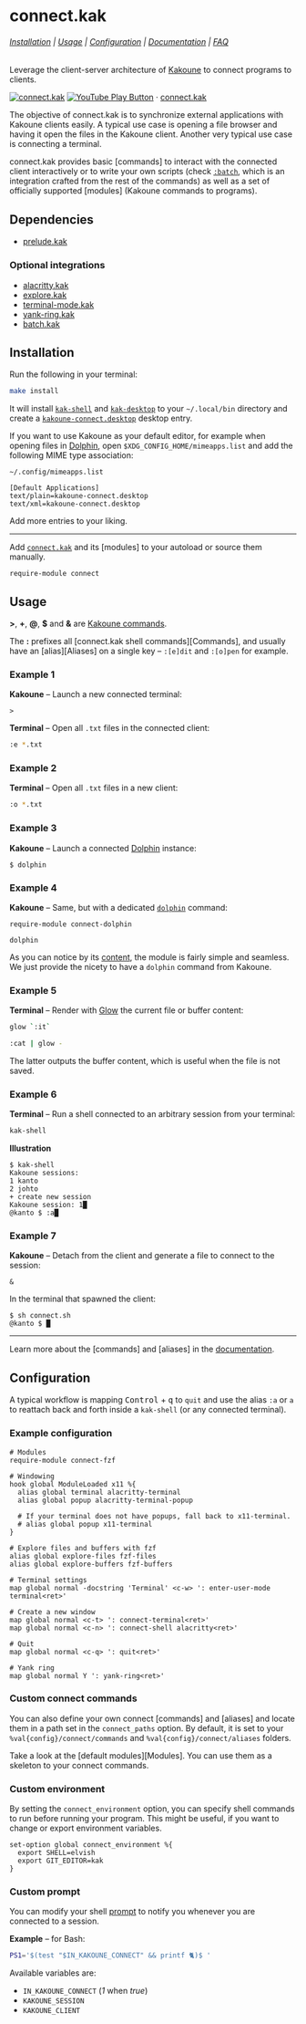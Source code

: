 # connect.kak

###### [Installation] | [Usage] | [Configuration] | [Documentation] | [FAQ]

[Installation]: #installation
[Usage]: #usage
[Configuration]: #configuration
[Documentation]: docs
[FAQ]: docs/faq.md

Leverage the client-server architecture of [Kakoune] to connect programs to clients.

[Kakoune]: https://kakoune.org

[![connect.kak](https://img.youtube.com/vi_webp/jca2N-cE_mM/maxresdefault.webp)](https://youtube.com/playlist?list=PLdr-HcjEDx_k-Y_9uSV0YAUCNHzqHjmz3 "YouTube – connect.kak")
[![YouTube Play Button](https://www.iconfinder.com/icons/317714/download/png/16)](https://youtube.com/playlist?list=PLdr-HcjEDx_k-Y_9uSV0YAUCNHzqHjmz3) · [connect.kak](https://youtube.com/playlist?list=PLdr-HcjEDx_k-Y_9uSV0YAUCNHzqHjmz3)

The objective of connect.kak is to synchronize external applications with Kakoune clients easily.
A typical use case is opening a file browser and having it open the files in the Kakoune client.
Another very typical use case is connecting a terminal.

connect.kak provides basic [commands] to interact with the connected client interactively or to write your own scripts
(check [`:batch`], which is an integration crafted from the rest of the commands)
as well as a set of officially supported [modules] (Kakoune commands to programs).

[`:batch`]: https://github.com/alexherbo2/batch.kak/blob/master/rc/connect/commands/:batch

## Dependencies

- [prelude.kak]

[prelude.kak]: https://github.com/alexherbo2/prelude.kak

### Optional integrations

- [alacritty.kak]
- [explore.kak]
- [terminal-mode.kak]
- [yank-ring.kak]
- [batch.kak]

[alacritty.kak]: https://github.com/alexherbo2/alacritty.kak
[explore.kak]: https://github.com/alexherbo2/explore.kak
[terminal-mode.kak]: https://github.com/alexherbo2/terminal-mode.kak
[yank-ring.kak]: https://github.com/alexherbo2/yank-ring.kak
[batch.kak]: https://github.com/alexherbo2/batch.kak

## Installation

Run the following in your terminal:

``` sh
make install
```

It will install [`kak-shell`] and [`kak-desktop`] to your `~/.local/bin` directory
and create a [`kakoune-connect.desktop`] desktop entry.

[`kak-shell`]: bin/kak-shell
[`kak-desktop`]: bin/kak-desktop
[`kakoune-connect.desktop`]: share/applications/kakoune-connect.desktop

If you want to use Kakoune as your default editor, for example when opening files in [Dolphin],
open `$XDG_CONFIG_HOME/mimeapps.list` and add the following MIME type association:

[Dolphin]: https://dolphin.kde.org

`~/.config/mimeapps.list`

```
[Default Applications]
text/plain=kakoune-connect.desktop
text/xml=kakoune-connect.desktop
```

Add more entries to your liking.

---

Add [`connect.kak`](rc/connect.kak) and its [modules] to your autoload or source them manually.

``` kak
require-module connect
```

## Usage

**>**, **+**, **@**, **$** and **&** are [Kakoune commands][Documentation].

The **:** prefixes all [connect.kak shell commands][Commands],
and usually have an [alias][Aliases] on a single key – `:[e]dit` and `:[o]pen` for example.

### Example 1

**Kakoune** – Launch a new connected terminal:

``` kak
>
```

**Terminal** – Open all `.txt` files in the connected client:

``` sh
:e *.txt
```

### Example 2

**Terminal** – Open all `.txt` files in a new client:

``` sh
:o *.txt
```

### Example 3

**Kakoune** – Launch a connected [Dolphin] instance:

``` kak
$ dolphin
```

[Dolphin]: https://dolphin.kde.org

### Example 4

**Kakoune** – Same, but with a dedicated [`dolphin`][`dolphin.kak`] command:

``` kak
require-module connect-dolphin

dolphin
```

[`dolphin.kak`]: rc/connect/modules/dolphin/dolphin.kak

As you can notice by its [content][`dolphin.kak`], the module is fairly simple and seamless.
We just provide the nicety to have a `dolphin` command from Kakoune.

### Example 5

**Terminal** – Render with [Glow] the current file or buffer content:

``` sh
glow `:it`
```

``` sh
:cat | glow -
```

The latter outputs the buffer content, which is useful when the file is not saved.

[Glow]: https://github.com/charmbracelet/glow

### Example 6

**Terminal** – Run a shell connected to an arbitrary session from your terminal:

``` sh
kak-shell
```

**Illustration**

```
$ kak-shell
Kakoune sessions:
1 kanto
2 johto
+ create new session
Kakoune session: 1█
@kanto $ :a█
```

### Example 7

**Kakoune** – Detach from the client and generate a file to connect to the session:

``` kak
&
```

In the terminal that spawned the client:

```
$ sh connect.sh
@kanto $ █
```

---

Learn more about the [commands] and [aliases] in the [documentation].

## Configuration

A typical workflow is mapping <kbd>Control</kbd> + <kbd>q</kbd> to `quit` and
use the alias `:a` or `a` to reattach back and forth inside a `kak-shell`
(or any connected terminal).

### Example configuration

``` kak
# Modules
require-module connect-fzf

# Windowing
hook global ModuleLoaded x11 %{
  alias global terminal alacritty-terminal
  alias global popup alacritty-terminal-popup

  # If your terminal does not have popups, fall back to x11-terminal.
  # alias global popup x11-terminal
}

# Explore files and buffers with fzf
alias global explore-files fzf-files
alias global explore-buffers fzf-buffers

# Terminal settings
map global normal -docstring 'Terminal' <c-w> ': enter-user-mode terminal<ret>'

# Create a new window
map global normal <c-t> ': connect-terminal<ret>'
map global normal <c-n> ': connect-shell alacritty<ret>'

# Quit
map global normal <c-q> ': quit<ret>'

# Yank ring
map global normal Y ': yank-ring<ret>'
```

### Custom connect commands

You can also define your own connect [commands] and [aliases] and locate them in a path set in the `connect_paths` option.
By default, it is set to your `%val{config}/connect/commands` and `%val{config}/connect/aliases` folders.

Take a look at the [default modules][Modules].
You can use them as a skeleton to your connect commands.

### Custom environment

By setting the `connect_environment` option, you can specify shell commands to run before running your program.
This might be useful, if you want to change or export environment variables.

``` kak
set-option global connect_environment %{
  export SHELL=elvish
  export GIT_EDITOR=kak
}
```

### Custom prompt

You can modify your shell [prompt][Prompt customization] to notify you whenever you are connected to a session.

[Prompt customization]: https://wiki.archlinux.org/index.php/Bash/Prompt_customization

**Example** – for Bash:

``` bash
PS1='$(test "$IN_KAKOUNE_CONNECT" && printf 🐈)$ '
```

Available variables are:

- `IN_KAKOUNE_CONNECT` (_1_ when _true_)
- `KAKOUNE_SESSION`
- `KAKOUNE_CLIENT`
